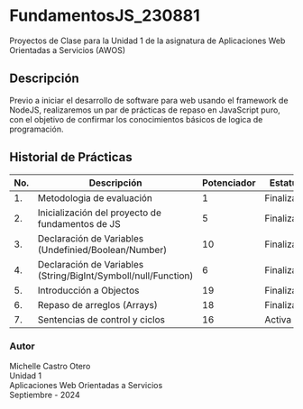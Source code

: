 # FundamentosJS_230881
Proyectos de Clase para la Unidad 1 de la asignatura de Aplicaciones Web Orientadas a Servicios (AWOS)

## Descripción
Previo a iniciar el desarrollo de software para web usando el framework de NodeJS, realizaremos un par de prácticas de repaso en JavaScript puro, con el objetivo de confirmar los conocimientos básicos de logica de programación.

## Historial de Prácticas
|No.|Descripción|Potenciador|Estatus|
|--|--|--|--|
|1.|Metodologia de evaluación|1|Finalizada|
|2.|Inicialización del proyecto de fundamentos de JS|5|Finalizada|
|3.|Declaración de Variables (Undefinied/Boolean/Number)|10|Finalizada|
|4.|Declaración de Variables (String/BigInt/Symboll/null/Function)|6|Finalizada|
|5.|Introducción a Objectos |19|Finalizada|
|6.|Repaso de arreglos (Arrays)|18|Finalizada|
|7.|Sentencias de control y ciclos|16|Activa|

### Autor 
Michelle Castro Otero<br>
Unidad 1 <br>
Aplicaciones Web Orientadas a Servicios <br>
Septiembre - 2024